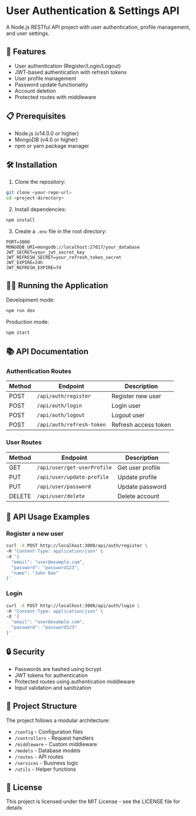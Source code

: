 # User Authentication & Settings API

A Node.js RESTful API project with user authentication, profile management, and user settings.

## 🚀 Features

- User authentication (Register/Login/Logout)
- JWT-based authentication with refresh tokens
- User profile management
- Password update functionality
- Account deletion
- Protected routes with middleware

## 📋 Prerequisites

- Node.js (v14.0.0 or higher)
- MongoDB (v4.0 or higher)
- npm or yarn package manager

## 🛠️ Installation

1. Clone the repository:
```bash
git clone <your-repo-url>
cd <project-directory>
```

2. Install dependencies:
```bash
npm install
```

3. Create a `.env` file in the root directory:
```env
PORT=3000
MONGODB_URI=mongodb://localhost:27017/your_database
JWT_SECRET=your_jwt_secret_key
JWT_REFRESH_SECRET=your_refresh_token_secret
JWT_EXPIRE=24h
JWT_REFRESH_EXPIRE=7d
```

## 🏃‍♂️ Running the Application

Development mode:
```bash
npm run dev
```

Production mode:
```bash
npm start
```

## 📚 API Documentation

### Authentication Routes

| Method | Endpoint | Description |
|--------|----------|-------------|
| POST | `/api/auth/register` | Register new user |
| POST | `/api/auth/login` | Login user |
| POST | `/api/auth/logout` | Logout user |
| POST | `/api/auth/refresh-token` | Refresh access token |

### User Routes

| Method | Endpoint | Description |
|--------|----------|-------------|
| GET | `/api/user/get-userProfile` | Get user profile |
| PUT | `/api/user/update-profile` | Update profile |
| PUT | `/api/user/password` | Update password |
| DELETE | `/api/user/delete` | Delete account |

## 📝 API Usage Examples

### Register a new user
```bash
curl -X POST http://localhost:3000/api/auth/register \
-H "Content-Type: application/json" \
-d '{
  "email": "user@example.com",
  "password": "password123",
  "name": "John Doe"
}'
```

### Login
```bash
curl -X POST http://localhost:3000/api/auth/login \
-H "Content-Type: application/json" \
-d '{
  "email": "user@example.com",
  "password": "password123"
}'
```

## 🔒 Security

- Passwords are hashed using bcrypt
- JWT tokens for authentication
- Protected routes using authentication middleware
- Input validation and sanitization

## 📁 Project Structure

The project follows a modular architecture:
- `/config` - Configuration files
- `/controllers` - Request handlers
- `/middleware` - Custom middleware
- `/models` - Database models
- `/routes` - API routes
- `/services` - Business logic
- `/utils` - Helper functions

## 📄 License

This project is licensed under the MIT License - see the LICENSE file for details